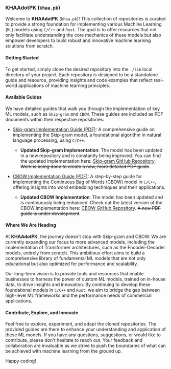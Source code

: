 ### KHAAdotPK (`khaa.pk`)

Welcome to **KHAAdotPK** (`khaa.pk`)! This collection of repositories is curated to provide a strong foundation for implementing various Machine Learning (`ML`) models using `C/C++` and `Rust`. The goal is to offer resources that not only facilitate understanding the core mechanics of these models but also empower developers to build robust and innovative machine learning solutions from scratch.

#### Getting Started

To get started, simply clone the desired repository into the `./lib` local directory of your project. Each repository is designed to be a standalone guide and resource, providing insights and code examples that reflect real-world applications of machine learning principles.

#### Available Guides

We have detailed guides that walk you through the implementation of key ML models, such as `Skip-gram` and `CBOW`. These guides are included as PDF documents within their respective repositories:

- [Skip-gram Implementation Guide (PDF)](./SkipGramImplementation.pdf): A comprehensive guide on implementing the Skip-gram model, a foundational algorithm in natural language processing, using `C/C++`.  
  - **Updated Skip-gram Implementation**: The model has been updated in a new repository and is constantly being improved. You can find the updated implementation here: [Skip-gram GitHub Repository](https://github.com/KHAAdotPK/skip-gram.git). ~~Work is being done to create a new, more detailed PDF guide~~.

- [CBOW Implementation Guide (PDF)](./StepByStepCBOW.pdf): A step-by-step guide for implementing the Continuous Bag of Words (CBOW) model in `C/C++`, offering insights into word embedding techniques and their applications.  
  - **Updated CBOW Implementation**: The model has been updated and is continuously being enhanced. Check out the latest version of the CBOW implementation here: [CBOW GitHub Repository](https://github.com/KHAAdotPK/CBOW.git). ~~A new PDF guide is under development~~.

#### Where We Are Heading

At **KHAAdotPK**, the journey doesn't stop with Skip-gram and CBOW. We are currently expanding our focus to more advanced models, including the implementation of Transformer architectures, such as the Encoder-Decoder models, entirely from scratch. This ambitious effort aims to build a comprehensive library of fundamental ML models that are not only educational but also optimized for performance and scalability.

Our long-term vision is to provide tools and resources that enable businesses to harness the power of custom ML models, trained on in-house data, to drive insights and innovation. By continuing to develop these foundational models in `C/C++` and `Rust`, we aim to bridge the gap between high-level ML frameworks and the performance needs of commercial applications.

#### Contribute, Explore, and Innovate

Feel free to explore, experiment, and adapt the cloned repositories. The provided guides are there to enhance your understanding and application of these ML models. If you have any questions, suggestions, or would like to contribute, please don't hesitate to reach out. Your feedback and collaboration are invaluable as we strive to push the boundaries of what can be achieved with machine learning from the ground up.

Happy coding!
